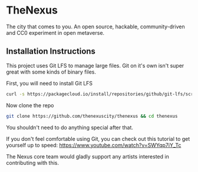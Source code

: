 # TheNexus
The city that comes to you. An open source, hackable, community-driven and CC0 experiment in open metaverse.

## Installation Instructions
This project uses Git LFS to manage large files. Git on it's own isn't super great with some kinds of binary files.

First, you will need to install Git LFS
```sh
curl -s https://packagecloud.io/install/repositories/github/git-lfs/script.deb.sh | sudo bash
```

Now clone the repo
```sh
git clone https://github.com/thenexuscity/thenexus && cd thenexus
```

You shouldn't need to do anything special after that.

If you don't feel comfortable using Git, you can check out this tutorial to get yourself up to speed:
https://www.youtube.com/watch?v=SWYqp7iY_Tc

The Nexus core team would gladly support any artists interested in contributing with this.